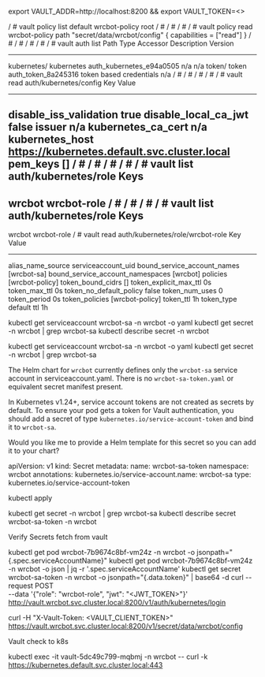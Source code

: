 export VAULT_ADDR=http://localhost:8200 && export VAULT_TOKEN=<>

/ # vault policy list
default
wrcbot-policy
root
/ # 
/ # 
/ # 
/ # vault policy read wrcbot-policy
path "secret/data/wrcbot/config" {
  capabilities = ["read"]
}
/ # 
/ # 
/ # 
/ # 
/ # vault auth list
Path           Type          Accessor                    Description                Version
----           ----          --------                    -----------                -------
kubernetes/    kubernetes    auth_kubernetes_e94a0505    n/a                        n/a
token/         token         auth_token_8a245316         token based credentials    n/a
/ # 
/ # 
/ # 
/ # 
/ # vault read auth/kubernetes/config
Key                       Value
---                       -----
disable_iss_validation    true
disable_local_ca_jwt      false
issuer                    n/a
kubernetes_ca_cert        n/a
kubernetes_host           https://kubernetes.default.svc.cluster.local
pem_keys                  []
/ # 
/ # 
/ # 
/ # 
/ # vault list auth/kubernetes/role
Keys
----
wrcbot
wrcbot-role
/ # 
/ # 
/ # 
/ # vault list auth/kubernetes/role
Keys
----
wrcbot
wrcbot-role
/ # vault read auth/kubernetes/role/wrcbot-role
Key                                 Value
---                                 -----
alias_name_source                   serviceaccount_uid
bound_service_account_names         [wrcbot-sa]
bound_service_account_namespaces    [wrcbot]
policies                            [wrcbot-policy]
token_bound_cidrs                   []
token_explicit_max_ttl              0s
token_max_ttl                       0s
token_no_default_policy             false
token_num_uses                      0
token_period                        0s
token_policies                      [wrcbot-policy]
token_ttl                           1h
token_type                          default
ttl                                 1h


kubectl get serviceaccount wrcbot-sa -n wrcbot -o yaml
kubectl get secret -n wrcbot | grep wrcbot-sa
kubectl describe secret <secret-name> -n wrcbot

kubectl get serviceaccount wrcbot-sa -n wrcbot -o yaml
kubectl get secret -n wrcbot | grep wrcbot-sa

The Helm chart for `wrcbot` currently defines only the `wrcbot-sa` service account in serviceaccount.yaml. There is no `wrcbot-sa-token.yaml` or equivalent secret manifest present.

In Kubernetes v1.24+, service account tokens are not created as secrets by default. To ensure your pod gets a token for Vault authentication, you should add a secret of type `kubernetes.io/service-account-token` and bind it to `wrcbot-sa`.

Would you like me to provide a Helm template for this secret so you can add it to your chart?

apiVersion: v1
kind: Secret
metadata:
  name: wrcbot-sa-token
  namespace: wrcbot
  annotations:
    kubernetes.io/service-account.name: wrcbot-sa
type: kubernetes.io/service-account-token

kubectl apply 

kubectl get secret -n wrcbot | grep wrcbot-sa
kubectl describe secret wrcbot-sa-token -n wrcbot


Verify Secrets fetch from vault

kubectl get pod wrcbot-7b9674c8bf-vm24z -n wrcbot -o jsonpath="{.spec.serviceAccountName}"
kubectl get pod wrcbot-7b9674c8bf-vm24z -n wrcbot -o json | jq -r '.spec.serviceAccountName'
kubectl get secret wrcbot-sa-token -n wrcbot -o jsonpath="{.data.token}" | base64 -d
curl --request POST \
  --data '{"role": "wrcbot-role", "jwt": "<JWT_TOKEN>"}' \
  http://vault.wrcbot.svc.cluster.local:8200/v1/auth/kubernetes/login

curl -H "X-Vault-Token: <VAULT_CLIENT_TOKEN>" \
     https://vault.wrcbot.svc.cluster.local:8200/v1/secret/data/wrcbot/config


Vault check to k8s 

kubectl exec -it vault-5dc49c799-mqbmj -n wrcbot -- curl -k https://kubernetes.default.svc.cluster.local:443
